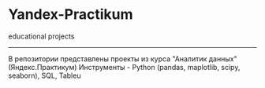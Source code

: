# Yandex-Practikum
educational projects
__________________________________________________________

В репозитории представлены проекты из курса "Аналитик данных" (Яндекс.Практикум)
Инструменты - Python (pandas, maplotlib, scipy, seaborn), SQL, Tableu
